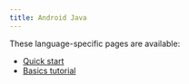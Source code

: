 ```yaml
---
title: Android Java
---
```


These language-specific pages are available:

- [Quick start](quickstart)
- [Basics tutorial](basics)
